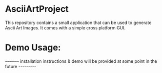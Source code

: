 # AsciiArtProject

This repository contains a small application that can be used to generate Ascii Art Images.
It comes with a simple cross platform GUI.




# Demo Usage:

------- installation instructions & demo will be provided at some point in the future ---------
